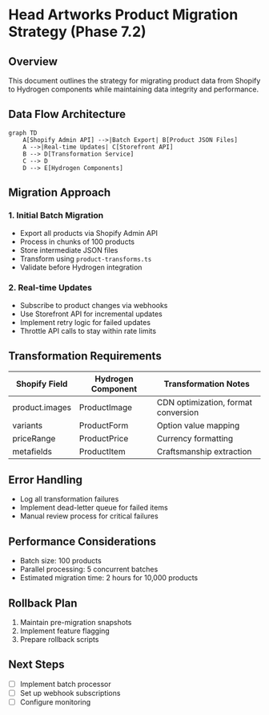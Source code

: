 # Head Artworks Product Migration Strategy (Phase 7.2)

## Overview
This document outlines the strategy for migrating product data from Shopify to Hydrogen components while maintaining data integrity and performance.

## Data Flow Architecture

```mermaid
graph TD
    A[Shopify Admin API] -->|Batch Export| B[Product JSON Files]
    A -->|Real-time Updates| C[Storefront API]
    B --> D[Transformation Service]
    C --> D
    D --> E[Hydrogen Components]
```

## Migration Approach

### 1. Initial Batch Migration
- Export all products via Shopify Admin API
- Process in chunks of 100 products
- Store intermediate JSON files
- Transform using `product-transforms.ts`
- Validate before Hydrogen integration

### 2. Real-time Updates
- Subscribe to product changes via webhooks
- Use Storefront API for incremental updates
- Implement retry logic for failed updates
- Throttle API calls to stay within rate limits

## Transformation Requirements

| Shopify Field | Hydrogen Component | Transformation Notes |
|--------------|--------------------|----------------------|
| product.images | ProductImage | CDN optimization, format conversion |
| variants | ProductForm | Option value mapping |
| priceRange | ProductPrice | Currency formatting |
| metafields | ProductItem | Craftsmanship extraction |

## Error Handling
- Log all transformation failures
- Implement dead-letter queue for failed items
- Manual review process for critical failures

## Performance Considerations
- Batch size: 100 products
- Parallel processing: 5 concurrent batches
- Estimated migration time: 2 hours for 10,000 products

## Rollback Plan
1. Maintain pre-migration snapshots
2. Implement feature flagging
3. Prepare rollback scripts

## Next Steps
- [ ] Implement batch processor
- [ ] Set up webhook subscriptions
- [ ] Configure monitoring
